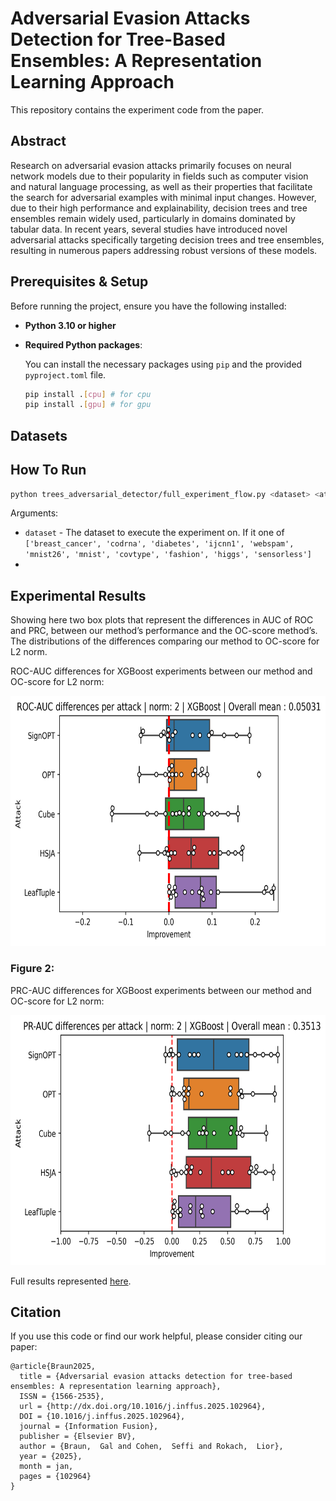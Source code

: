 # Adversarial Evasion Attacks Detection for Tree-Based Ensembles: A Representation Learning Approach

This repository contains the experiment code from the paper.

## Abstract

Research on adversarial evasion attacks primarily focuses on neural network models due to their popularity in fields such as computer vision and natural language processing, as well as their properties that facilitate the search for adversarial examples with minimal input changes. However, due to their high performance and explainability, decision trees and tree ensembles remain widely used, particularly in domains dominated by tabular data. In recent years, several studies have introduced novel adversarial attacks specifically targeting decision trees and tree ensembles, resulting in numerous papers addressing robust versions of these models.

## Prerequisites & Setup

Before running the project, ensure you have the following installed:

- **Python 3.10 or higher**

- **Required Python packages**:

    You can install the necessary packages using `pip` and the provided `pyproject.toml` file.
    ```bash
    pip install .[cpu] # for cpu 
    pip install .[gpu] # for gpu 
    ```

## Datasets



## How To Run

```bash
python trees_adversarial_detector/full_experiment_flow.py <dataset> <attack_type> <norm> <detection_type> <sampled_embed_dim> <nodes_embed_dim> <modeltype>
```

Arguments:
* `dataset` - The dataset to execute the experiment on. If it one of `['breast_cancer', 'codrna', 'diabetes', 'ijcnn1', 'webspam', 'mnist26', 'mnist', 'covtype', 'fashion', 'higgs', 'sensorless']`
* 


## Experimental Results

Showing here two box plots that represent the differences in AUC of ROC and PRC, between our method’s performance and the OC-score method’s.
The distributions of the differences comparing our method to OC-score for L2 norm.

ROC-AUC differences for XGBoost experiments between our method and OC-score for L2 norm:

<center><img src="imgs_with_background/xgboost_roc_diff_per_attack_2.png" alt="" width="700" height="400"></center>


### Figure 2: 

PRC-AUC differences for XGBoost experiments between our method and OC-score for L2 norm:

<center><img src="imgs_with_background/xgboost_pr_diff_per_attack_2.png" alt="" width="700" height="400"></center>

Full results represented <a href="https://galbraun.github.io/trees_adversarial_detector">here</a>.

## Citation

If you use this code or find our work helpful, please consider citing our paper:
```
@article{Braun2025,
  title = {Adversarial evasion attacks detection for tree-based ensembles: A representation learning approach},
  ISSN = {1566-2535},
  url = {http://dx.doi.org/10.1016/j.inffus.2025.102964},
  DOI = {10.1016/j.inffus.2025.102964},
  journal = {Information Fusion},
  publisher = {Elsevier BV},
  author = {Braun,  Gal and Cohen,  Seffi and Rokach,  Lior},
  year = {2025},
  month = jan,
  pages = {102964}
}
```